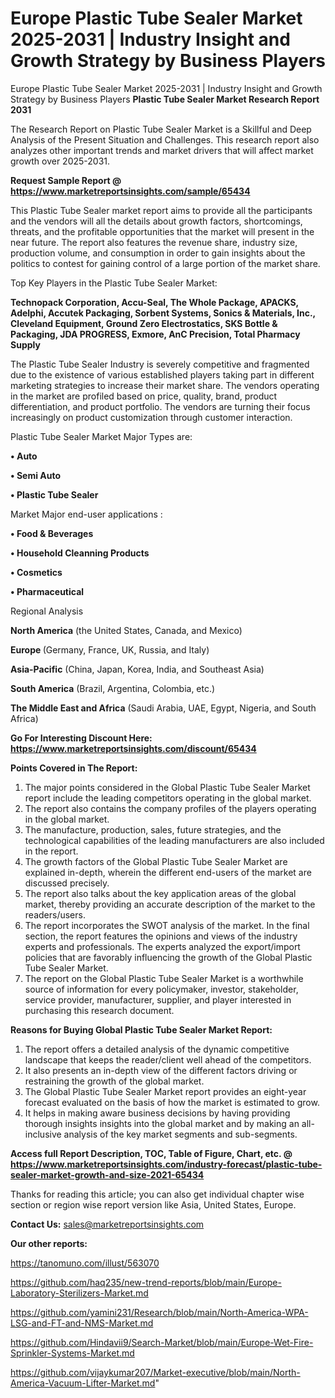 # Europe Plastic Tube Sealer Market 2025-2031 | Industry Insight and Growth Strategy by Business Players
Europe Plastic Tube Sealer Market 2025-2031 | Industry Insight and Growth Strategy by Business Players
<strong>Plastic Tube Sealer Market Research Report 2031</strong>

The Research Report on Plastic Tube Sealer Market is a Skillful and Deep Analysis of the Present Situation and Challenges. This research report also analyzes other important trends and market drivers that will affect market growth over 2025-2031.

<strong>Request Sample Report @ <a href=https://www.marketreportsinsights.com/sample/65434>https://www.marketreportsinsights.com/sample/65434</a></strong>

This Plastic Tube Sealer market report aims to provide all the participants and the vendors will all the details about growth factors, shortcomings, threats, and the profitable opportunities that the market will present in the near future. The report also features the revenue share, industry size, production volume, and consumption in order to gain insights about the politics to contest for gaining control of a large portion of the market share.

Top Key Players in the Plastic Tube Sealer Market:

<strong>Technopack Corporation, Accu-Seal, The Whole Package, APACKS, Adelphi, Accutek Packaging, Sorbent Systems, Sonics & Materials, Inc., Cleveland Equipment, Ground Zero Electrostatics, SKS Bottle & Packaging, JDA PROGRESS, Exmore, AnC Precision, Total Pharmacy Supply</strong>

The Plastic Tube Sealer Industry is severely competitive and fragmented due to the existence of various established players taking part in different marketing strategies to increase their market share. The vendors operating in the market are profiled based on price, quality, brand, product differentiation, and product portfolio. The vendors are turning their focus increasingly on product customization through customer interaction.

Plastic Tube Sealer Market Major Types are:

<strong>• Auto

• Semi Auto

• Plastic Tube Sealer</strong>

Market Major end-user applications :

<strong>• Food & Beverages

• Household Cleanning Products

• Cosmetics

• Pharmaceutical</strong>

Regional Analysis

</u><strong><b>North America</b></strong> (the United States, Canada, and Mexico)

<strong><b>Europe </b></strong>(Germany, France, UK, Russia, and Italy)

<strong><b>Asia-Pacific</b></strong> (China, Japan, Korea, India, and Southeast Asia)

<strong><b>South America</b></strong> (Brazil, Argentina, Colombia, etc.)

<strong><b>The Middle East and Africa</b></strong> (Saudi Arabia, UAE, Egypt, Nigeria, and South Africa)

<strong>Go For Interesting Discount Here: <a href=https://www.marketreportsinsights.com/discount/65434>https://www.marketreportsinsights.com/discount/65434</a></strong>

<strong>Points Covered in The Report:</strong>
<ol>
  <li>The major points considered in the Global Plastic Tube Sealer Market report include the leading competitors operating in the global market.</li>
  <li>The report also contains the company profiles of the players operating in the global market.</li>
  <li>The manufacture, production, sales, future strategies, and the technological capabilities of the leading manufacturers are also included in the report.</li>
  <li>The growth factors of the Global Plastic Tube Sealer Market are explained in-depth, wherein the different end-users of the market are discussed precisely.</li>
  <li>The report also talks about the key application areas of the global market, thereby providing an accurate description of the market to the readers/users.</li>
  <li>The report incorporates the SWOT analysis of the market. In the final section, the report features the opinions and views of the industry experts and professionals. The experts analyzed the export/import policies that are favorably influencing the growth of the Global Plastic Tube Sealer Market.</li>
  <li>The report on the Global Plastic Tube Sealer Market is a worthwhile source of information for every policymaker, investor, stakeholder, service provider, manufacturer, supplier, and player interested in purchasing this research document.</li>
</ol>
<strong>Reasons for Buying Global Plastic Tube Sealer Market Report:</strong>

<ol>
  <li>The report offers a detailed analysis of the dynamic competitive landscape that keeps the reader/client well ahead of the competitors.</li>
  <li>It also presents an in-depth view of the different factors driving or restraining the growth of the global market.</li>
  <li>The Global Plastic Tube Sealer Market report provides an eight-year forecast evaluated on the basis of how the market is estimated to grow.</li>
  <li>It helps in making aware business decisions by having providing thorough insights insights into the global market and by making an all-inclusive analysis of the key market segments and sub-segments.</li>
</ol>
<strong>Access full Report Description, TOC, Table of Figure, Chart, etc. @ <a href=https://www.marketreportsinsights.com/industry-forecast/plastic-tube-sealer-market-growth-and-size-2021-65434>https://www.marketreportsinsights.com/industry-forecast/plastic-tube-sealer-market-growth-and-size-2021-65434</a></strong>


Thanks for reading this article; you can also get individual chapter wise section or region wise report version like Asia, United States, Europe.

<strong>Contact Us:</strong>
sales@marketreportsinsights.com

<strong>Our other reports:</strong>

<a href=https://tanomuno.com/illust/563070>https://tanomuno.com/illust/563070</a>

<a href=https://github.com/haq235/new-trend-reports/blob/main/Europe-Laboratory-Sterilizers-Market.md>https://github.com/haq235/new-trend-reports/blob/main/Europe-Laboratory-Sterilizers-Market.md</a>

<a href=https://github.com/yamini231/Research/blob/main/North-America-WPA-LSG-and-FT-and-NMS-Market.md>https://github.com/yamini231/Research/blob/main/North-America-WPA-LSG-and-FT-and-NMS-Market.md</a>

<a href=https://github.com/Hindavii9/Search-Market/blob/main/Europe-Wet-Fire-Sprinkler-Systems-Market.md>https://github.com/Hindavii9/Search-Market/blob/main/Europe-Wet-Fire-Sprinkler-Systems-Market.md</a>

<a href=https://github.com/vijaykumar207/Market-executive/blob/main/North-America-Vacuum-Lifter-Market.md>https://github.com/vijaykumar207/Market-executive/blob/main/North-America-Vacuum-Lifter-Market.md</a>"
